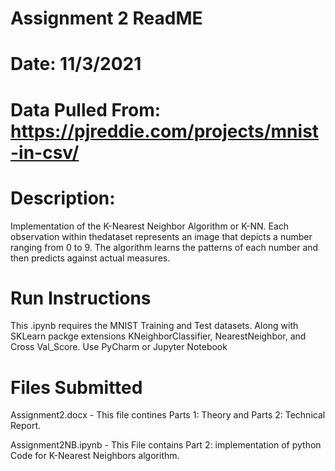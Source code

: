 # Assignment 2 ReadME
# Date: 11/3/2021
# Data Pulled From: https://pjreddie.com/projects/mnist-in-csv/
# Description: 
Implementation of the K-Nearest Neighbor Algorithm or K-NN. Each observation within thedataset represents an image that depicts a number ranging from 0 to 9. The algorithm learns the patterns of each number and then predicts against actual measures.

# Run Instructions
This .ipynb requires the MNIST Training and Test datasets. Along with SKLearn packge extensions KNeighborClassifier, NearestNeighbor, and Cross Val_Score.
Use PyCharm or Jupyter Notebook

# Files Submitted
Assignment2.docx - This file contines Parts 1: Theory and Parts 2: Technical Report.

Assignment2NB.ipynb - This File contains Part 2: implementation of python Code for K-Nearest Neighbors algorithm.
